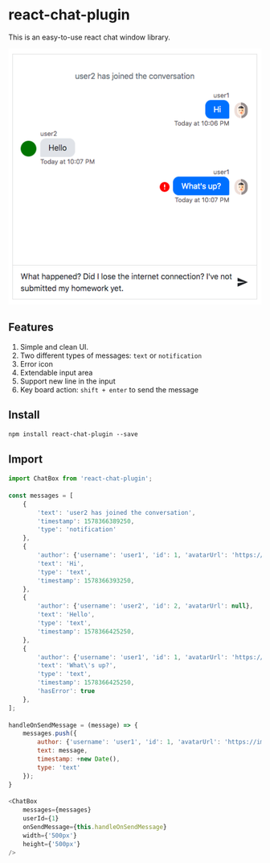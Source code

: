 # react-chat-plugin

This is an easy-to-use react chat window library. 

![screenshot 1](./screenshots/s1.png)

## Features
1. Simple and clean UI.
2. Two different types of messages: `text` or `notification`
3. Error icon
5. Extendable input area
6. Support new line in the input
7. Key board action: `shift + enter` to send the message

## Install
```shell
npm install react-chat-plugin --save
```

## Import
```javascript
import ChatBox from 'react-chat-plugin';

const messages = [
    {
        'text': 'user2 has joined the conversation',
        'timestamp': 1578366389250,
        'type': 'notification'
    },
    {
        'author': {'username': 'user1', 'id': 1, 'avatarUrl': 'https://image.flaticon.com/icons/svg/2446/2446032.svg'},
        'text': 'Hi',
        'type': 'text',
        'timestamp': 1578366393250,
    },
    {
        'author': {'username': 'user2', 'id': 2, 'avatarUrl': null},
        'text': 'Hello',
        'type': 'text',
        'timestamp': 1578366425250,
    },
    {
        'author': {'username': 'user1', 'id': 1, 'avatarUrl': 'https://image.flaticon.com/icons/svg/2446/2446032.svg'},
        'text': 'What\'s up?',
        'type': 'text',
        'timestamp': 1578366425250,
        'hasError': true
    },
];

handleOnSendMessage = (message) => {
    messages.push({
        author: {'username': 'user1', 'id': 1, 'avatarUrl': 'https://image.flaticon.com/icons/svg/2446/2446032.svg'},
        text: message,
        timestamp: +new Date(),
        type: 'text'
    });
}

<ChatBox
    messages={messages}
    userId={1}
    onSendMessage={this.handleOnSendMessage}
    width={'500px'}
    height={'500px'}
/>
``` 


